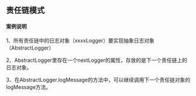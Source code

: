 ## 责任链模式

#### 案例说明

1、所有责任链中的日志对象（xxxxLogger）要实现抽象日志对象（AbstractLogger）

2、AbstractLogger里存在一个nextLogger的属性，存放的是下一个责任链上的日志对象。
 
3、在AbstractLogger.logMessage的方法中，可以继续调用下一个责任链对象的logMessage方法。